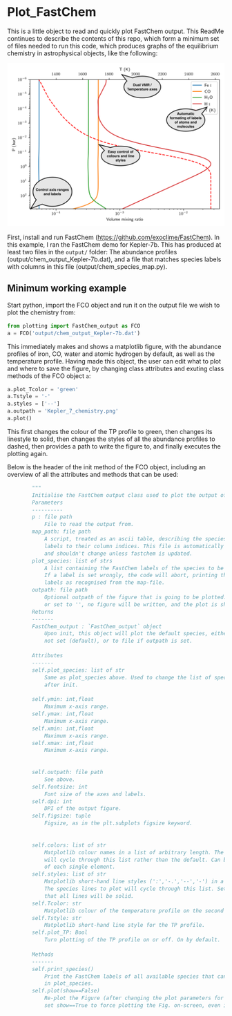 # Plot_FastChem
This is a little object to read and quickly plot FastChem output. This ReadMe continues to describe the contents of this repo, which form a minimum set of files needed to run this code, which produces graphs of the equilibrium chemistry in astrophysical objects, like the following:


![Chemistry of Kepler-7b](Kepler_7_chemistry.png)


First, install and run FastChem (<https://github.com/exoclime/FastChem>). In this example, I ran the FastChem demo for Kepler-7b. This has produced at least two files in the `output/` folder: The abundance profiles (output/chem_output_Kepler-7b.dat), and a file that matches species labels with columns in this file (output/chem_species_map.py).



## Minimum working example
Start python, import the FCO object and run it on the output file we wish to plot the chemistry from:

```python
from plotting import FastChem_output as FCO
a = FCO('output/chem_output_Kepler-7b.dat')
```

This immediately makes and shows a matplotlib figure, with the abundance profiles of iron, CO, water and atomic hydrogen by default, as well as the temperature profile. Having made this object, the user can edit what to plot and where to save the figure, by changing class attributes and exuting class methods of the FCO object `a`:

```python
a.plot_Tcolor = 'green'
a.Tstyle = '-'
a.styles = ['--']
a.outpath = 'Kepler_7_chemistry.png'
a.plot()
```
This first changes the colour of the TP profile to green, then changes its linestyle to solid, then changes the styles of all the abundance profiles to dashed, then provides a path to write the figure to, and finally executes the plotting again.


Below is the header of the init method of the FCO object, including an overview of all the attributes and methods that can be used:

```python
        """
        Initialise the FastChem output class used to plot the output of FastChem.
        Parameters
        ----------
        p : file path
            File to read the output from.
        map_path: file path
            A script, treated as an ascii table, describing the species included in fast-chem, relating their
            labels to their column indices. This file is automatically generated by FastChem
            and shouldn't change unless fastchem is updated.
        plot_species: list of strs
            A list containing the FastChem labels of the species to be plotted.
            If a label is set wrongly, the code will abort, printing the available
            labels as recognised from the map-file.
        outpath: file path
            Optional outpath of the figure that is going to be plotted. If not set,
            or set to '', no figure will be written, and the plot is shown on screen instead (default).
        Returns
        -------
        FastChem_output : `FastChem_output` object
            Upon init, this object will plot the default species, either to screen if outpath is
            not set (default), or to file if outpath is set.

        Attributes
        -------
        self.plot_species: list of str
            Same as plot_species above. Used to change the list of species to plot
            after init.

        self.ymin: int,float
            Maximum x-axis range.
        self.ymax: int,float
            Maximum x-axis range.
        self.xmin: int,float
            Maximum x-axis range.
        self.xmax: int,float
            Maximum x-axis range.


        self.outpath: file path
            See above.
        self.fontsize: int
            Font size of the axes and labels.
        self.dpi: int
            DPI of the output figure.
        self.figsize: tuple
            Figsize, as in the plt.subplots figsize keyword.


        self.colors: list of str
            Matplotlib colour names in a list of arbitrary length. The species lines to plot
            will cycle through this list rather than the default. Can be used to specify the colour
            of each single element.
        self.styles: list of str
            Matplotlib short-hand line styles (':','-.','--','-') in a list of arbitrary length.
            The species lines to plot will cycle through this list. Set to '-' by default, meaning
            that all lines will be solid.
        self.Tcolor: str
            Matplotlib colour of the temperature profile on the second axis.
        self.Tstyle: str
            Matplotlib short-hand line style for the TP profile.
        self.plot_TP: Bool
            Turn plotting of the TP profile on or off. On by default.

        Methods
        -------
        self.print_species()
            Print the FastChem labels of all available species that can be included
            in plot_species.
        self.plot(show==False)
            Re-plot the Figure (after changing the plot parameters for instance).
            set show==True to force plotting the Fig. on-screen, even if outpath is set.
```
